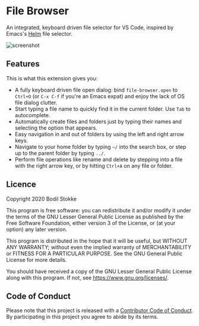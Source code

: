 # File Browser

An integrated, keyboard driven file selector for VS Code, inspired by Emacs's
[Helm](https://emacs-helm.github.io/helm/) file selector.

![screenshot](images/file-browser.gif)

## Features

This is what this extension gives you:

- A fully keyboard driven file open dialog: bind `file-browser.open` to `Ctrl+O` (or `C-x C-f` if
  you're an Emacs expat) and enjoy the lack of OS file dialog clutter.
- Start typing a file name to quickly find it in the current folder. Use `Tab` to autocomplete.
- Automatically create files and folders just by typing their names and selecting the option that
  appears.
- Easy navigation in and out of folders by using the left and right arrow keys.
- Navigate to your home folder by typing `~/` into the search box, or step up to the parent folder
  by typing `../`.
- Perform file operations like rename and delete by stepping into a file with the right arrow key,
  or by hitting `Ctrl+A` on any file or folder.

## Licence

Copyright 2020 Bodil Stokke

This program is free software: you can redistribute it and/or modify it under the terms of the GNU
Lesser General Public License as published by the Free Software Foundation, either version 3 of the
License, or (at your option) any later version.

This program is distributed in the hope that it will be useful, but WITHOUT ANY WARRANTY; without
even the implied warranty of MERCHANTABILITY or FITNESS FOR A PARTICULAR PURPOSE. See the GNU
General Public License for more details.

You should have received a copy of the GNU Lesser General Public License along with this program. If
not, see <https://www.gnu.org/licenses/>.

## Code of Conduct

Please note that this project is released with a [Contributor Code of Conduct][coc]. By
participating in this project you agree to abide by its terms.

[coc]: https://github.com/bodil/vscode-file-browser/blob/master/CODE_OF_CONDUCT.md
